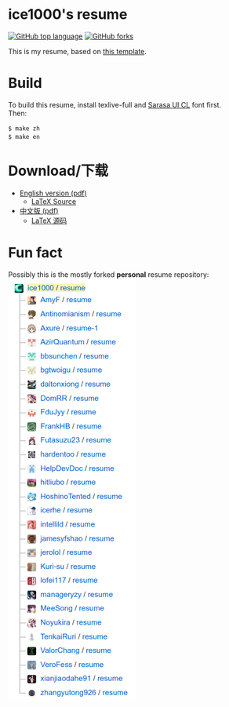# ice1000's resume

[![GitHub top language](https://img.shields.io/github/languages/top/ice1000/resume.svg)](https://github.com/ice1000/resume)
[![GitHub forks](https://img.shields.io/github/forks/ice1000/resume.svg?style=social&label=Fork)](https://github.com/ice1000/resume)

This is my resume, based on [this template](https://github.com/billryan/resume).

# Build

To build this resume, install texlive-full and [Sarasa UI CL](https://github.com/be5invis/Sarasa-Gothic/releases) font first.<br/>
Then:

```bash
$ make zh
$ make en
```

# Download/下载

+ [English version (pdf)](./resume.pdf)
  + [LaTeX Source](./resume.tex)
+ [中文版 (pdf)](./resume-cn.pdf)
  + [LaTeX 源码](./resume-cn.tex)

# Fun fact

Possibly this is the mostly forked **personal** resume repository:<br/>
![](./art/forks.png)
